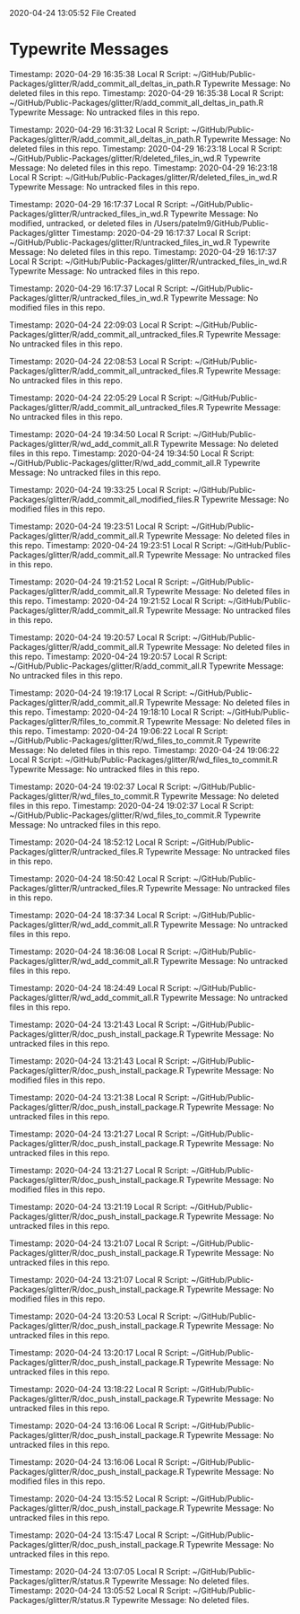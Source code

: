 2020-04-24 13:05:52 	File Created

# Typewrite Messages
Timestamp:	2020-04-29 16:35:38
Local R Script:	~/GitHub/Public-Packages/glitter/R/add_commit_all_deltas_in_path.R
Typewrite Message:	No deleted files in this repo.
Timestamp:	2020-04-29 16:35:38
Local R Script:	~/GitHub/Public-Packages/glitter/R/add_commit_all_deltas_in_path.R
Typewrite Message:	No untracked files in this repo.

Timestamp:	2020-04-29 16:31:32
Local R Script:	~/GitHub/Public-Packages/glitter/R/add_commit_all_deltas_in_path.R
Typewrite Message:	No deleted files in this repo.
Timestamp:	2020-04-29 16:23:18
Local R Script:	~/GitHub/Public-Packages/glitter/R/deleted_files_in_wd.R
Typewrite Message:	No deleted files in this repo.
Timestamp:	2020-04-29 16:23:18
Local R Script:	~/GitHub/Public-Packages/glitter/R/deleted_files_in_wd.R
Typewrite Message:	No untracked files in this repo.

Timestamp:	2020-04-29 16:17:37
Local R Script:	~/GitHub/Public-Packages/glitter/R/untracked_files_in_wd.R
Typewrite Message:	No modified, untracked, or deleted files in /Users/patelm9/GitHub/Public-Packages/glitter
Timestamp:	2020-04-29 16:17:37
Local R Script:	~/GitHub/Public-Packages/glitter/R/untracked_files_in_wd.R
Typewrite Message:	No deleted files in this repo.
Timestamp:	2020-04-29 16:17:37
Local R Script:	~/GitHub/Public-Packages/glitter/R/untracked_files_in_wd.R
Typewrite Message:	No untracked files in this repo.

Timestamp:	2020-04-29 16:17:37
Local R Script:	~/GitHub/Public-Packages/glitter/R/untracked_files_in_wd.R
Typewrite Message:	No modified files in this repo.

Timestamp:	2020-04-24 22:09:03
Local R Script:	~/GitHub/Public-Packages/glitter/R/add_commit_all_untracked_files.R
Typewrite Message:	No untracked files in this repo.

Timestamp:	2020-04-24 22:08:53
Local R Script:	~/GitHub/Public-Packages/glitter/R/add_commit_all_untracked_files.R
Typewrite Message:	No untracked files in this repo.

Timestamp:	2020-04-24 22:05:29
Local R Script:	~/GitHub/Public-Packages/glitter/R/add_commit_all_untracked_files.R
Typewrite Message:	No untracked files in this repo.

Timestamp:	2020-04-24 19:34:50
Local R Script:	~/GitHub/Public-Packages/glitter/R/wd_add_commit_all.R
Typewrite Message:	No deleted files in this repo.
Timestamp:	2020-04-24 19:34:50
Local R Script:	~/GitHub/Public-Packages/glitter/R/wd_add_commit_all.R
Typewrite Message:	No untracked files in this repo.

Timestamp:	2020-04-24 19:33:25
Local R Script:	~/GitHub/Public-Packages/glitter/R/add_commit_all_modified_files.R
Typewrite Message:	No modified files in this repo.

Timestamp:	2020-04-24 19:23:51
Local R Script:	~/GitHub/Public-Packages/glitter/R/add_commit_all.R
Typewrite Message:	No deleted files in this repo.
Timestamp:	2020-04-24 19:23:51
Local R Script:	~/GitHub/Public-Packages/glitter/R/add_commit_all.R
Typewrite Message:	No untracked files in this repo.

Timestamp:	2020-04-24 19:21:52
Local R Script:	~/GitHub/Public-Packages/glitter/R/add_commit_all.R
Typewrite Message:	No deleted files in this repo.
Timestamp:	2020-04-24 19:21:52
Local R Script:	~/GitHub/Public-Packages/glitter/R/add_commit_all.R
Typewrite Message:	No untracked files in this repo.

Timestamp:	2020-04-24 19:20:57
Local R Script:	~/GitHub/Public-Packages/glitter/R/add_commit_all.R
Typewrite Message:	No deleted files in this repo.
Timestamp:	2020-04-24 19:20:57
Local R Script:	~/GitHub/Public-Packages/glitter/R/add_commit_all.R
Typewrite Message:	No untracked files in this repo.

Timestamp:	2020-04-24 19:19:17
Local R Script:	~/GitHub/Public-Packages/glitter/R/add_commit_all.R
Typewrite Message:	No deleted files in this repo.
Timestamp:	2020-04-24 19:18:10
Local R Script:	~/GitHub/Public-Packages/glitter/R/files_to_commit.R
Typewrite Message:	No deleted files in this repo.
Timestamp:	2020-04-24 19:06:22
Local R Script:	~/GitHub/Public-Packages/glitter/R/wd_files_to_commit.R
Typewrite Message:	No deleted files in this repo.
Timestamp:	2020-04-24 19:06:22
Local R Script:	~/GitHub/Public-Packages/glitter/R/wd_files_to_commit.R
Typewrite Message:	No untracked files in this repo.

Timestamp:	2020-04-24 19:02:37
Local R Script:	~/GitHub/Public-Packages/glitter/R/wd_files_to_commit.R
Typewrite Message:	No deleted files in this repo.
Timestamp:	2020-04-24 19:02:37
Local R Script:	~/GitHub/Public-Packages/glitter/R/wd_files_to_commit.R
Typewrite Message:	No untracked files in this repo.

Timestamp:	2020-04-24 18:52:12
Local R Script:	~/GitHub/Public-Packages/glitter/R/untracked_files.R
Typewrite Message:	No untracked files in this repo.

Timestamp:	2020-04-24 18:50:42
Local R Script:	~/GitHub/Public-Packages/glitter/R/untracked_files.R
Typewrite Message:	No untracked files in this repo.

Timestamp:	2020-04-24 18:37:34
Local R Script:	~/GitHub/Public-Packages/glitter/R/wd_add_commit_all.R
Typewrite Message:	No untracked files in this repo.

Timestamp:	2020-04-24 18:36:08
Local R Script:	~/GitHub/Public-Packages/glitter/R/wd_add_commit_all.R
Typewrite Message:		No untracked files in this repo.

Timestamp:	2020-04-24 18:24:49
Local R Script:	~/GitHub/Public-Packages/glitter/R/wd_add_commit_all.R
Typewrite Message:	No untracked files in this repo.

Timestamp:	2020-04-24 13:21:43
Local R Script:	~/GitHub/Public-Packages/glitter/R/doc_push_install_package.R
Typewrite Message:		No untracked files in this repo.

Timestamp:	2020-04-24 13:21:43
Local R Script:	~/GitHub/Public-Packages/glitter/R/doc_push_install_package.R
Typewrite Message:		No modified files in this repo.

Timestamp:	2020-04-24 13:21:38
Local R Script:	~/GitHub/Public-Packages/glitter/R/doc_push_install_package.R
Typewrite Message:		No untracked files in this repo.

Timestamp:	2020-04-24 13:21:27
Local R Script:	~/GitHub/Public-Packages/glitter/R/doc_push_install_package.R
Typewrite Message:		No untracked files in this repo.

Timestamp:	2020-04-24 13:21:27
Local R Script:	~/GitHub/Public-Packages/glitter/R/doc_push_install_package.R
Typewrite Message:		No modified files in this repo.

Timestamp:	2020-04-24 13:21:19
Local R Script:	~/GitHub/Public-Packages/glitter/R/doc_push_install_package.R
Typewrite Message:		No untracked files in this repo.

Timestamp:	2020-04-24 13:21:07
Local R Script:	~/GitHub/Public-Packages/glitter/R/doc_push_install_package.R
Typewrite Message:		No untracked files in this repo.

Timestamp:	2020-04-24 13:21:07
Local R Script:	~/GitHub/Public-Packages/glitter/R/doc_push_install_package.R
Typewrite Message:		No modified files in this repo.

Timestamp:	2020-04-24 13:20:53
Local R Script:	~/GitHub/Public-Packages/glitter/R/doc_push_install_package.R
Typewrite Message:		No untracked files in this repo.

Timestamp:	2020-04-24 13:20:17
Local R Script:	~/GitHub/Public-Packages/glitter/R/doc_push_install_package.R
Typewrite Message:		No untracked files in this repo.

Timestamp:	2020-04-24 13:18:22
Local R Script:	~/GitHub/Public-Packages/glitter/R/doc_push_install_package.R
Typewrite Message:		No untracked files in this repo.

Timestamp:	2020-04-24 13:16:06
Local R Script:	~/GitHub/Public-Packages/glitter/R/doc_push_install_package.R
Typewrite Message:		No untracked files in this repo.

Timestamp:	2020-04-24 13:16:06
Local R Script:	~/GitHub/Public-Packages/glitter/R/doc_push_install_package.R
Typewrite Message:		No modified files in this repo.

Timestamp:	2020-04-24 13:15:52
Local R Script:	~/GitHub/Public-Packages/glitter/R/doc_push_install_package.R
Typewrite Message:		No untracked files in this repo.

Timestamp:	2020-04-24 13:15:47
Local R Script:	~/GitHub/Public-Packages/glitter/R/doc_push_install_package.R
Typewrite Message:		No untracked files in this repo.

Timestamp:	2020-04-24 13:07:05
Local R Script:	~/GitHub/Public-Packages/glitter/R/status.R
Typewrite Message:	No deleted files.
Timestamp:	2020-04-24 13:05:52
Local R Script:	~/GitHub/Public-Packages/glitter/R/status.R
Typewrite Message:	No deleted files.


